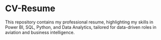 # CV-Resume
This repository contains my professional resume, highlighting my skills in Power BI, SQL, Python, and Data Analytics, tailored for data-driven roles in aviation and business intelligence.
